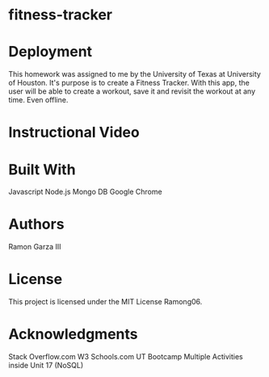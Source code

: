 # fitness-tracker

# Deployment

This homework was assigned to me by the University of Texas at University of Houston. It's purpose is to create a Fitness Tracker. With this app, the user will be able to create a workout, save it and revisit the workout at any time. Even offline.

# Instructional Video

# Built With

Javascript
Node.js
Mongo DB
Google Chrome

# Authors

Ramon Garza III

# License

This project is licensed under the MIT License Ramong06.

# Acknowledgments

Stack Overflow.com
W3 Schools.com
UT Bootcamp Multiple Activities inside Unit 17 (NoSQL)
